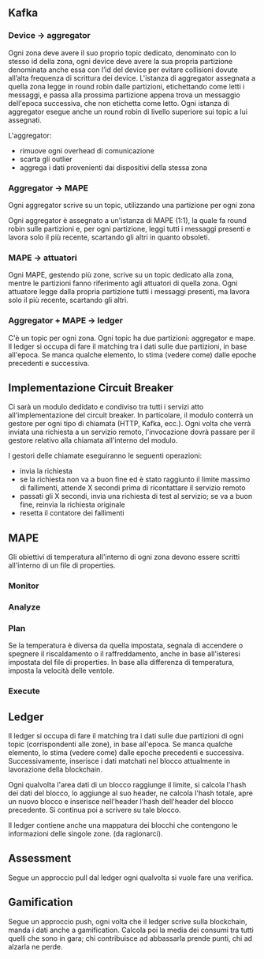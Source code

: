 ## Kafka
### Device -> aggregator
Ogni zona deve avere il suo proprio topic dedicato, denominato con lo stesso id della zona, ogni device deve avere la sua propria partizione denominata anche essa con l’id del device per evitare collisioni dovute all’alta frequenza di scrittura dei device.
L'istanza di aggregator assegnata a quella zona legge in round robin dalle partizioni, etichettando come letti i messaggi, e passa alla prossima partizione appena trova un messaggio dell'epoca successiva, che non etichetta come letto.
Ogni istanza di aggregator esegue anche un round robin di livello superiore sui topic a lui assegnati.

L'aggregator:
- rimuove ogni overhead di comunicazione
- scarta gli outlier
- aggrega i dati provenienti dai dispositivi della stessa zona


### Aggregator -> MAPE
Ogni aggregator scrive su un topic, utilizzando una partizione per ogni zona

Ogni aggregator è assegnato a un'istanza di MAPE (1:1), la quale fa round robin sulle partizioni e, per ogni partizione, leggi tutti i messaggi presenti e lavora solo il più recente, scartando gli altri in quanto obsoleti.

### MAPE -> attuatori
Ogni MAPE, gestendo più zone, scrive su un topic dedicato alla zona, mentre le partizioni fanno riferimento agli attuatori di quella zona. Ogni attuatore legge dalla propria partizione tutti i messaggi presenti, ma lavora solo il più recente, scartando gli altri.

### Aggregator + MAPE -> ledger
C'è un topic per ogni zona. Ogni topic ha due partizioni: aggregator e mape. Il ledger si occupa di fare il matching tra i dati sulle due partizioni, in base all'epoca. Se manca qualche elemento, lo stima (vedere come) dalle epoche precedenti e successiva.

## Implementazione Circuit Breaker
Ci sarà un modulo dedidato e condiviso tra tutti i servizi atto all'implementazione del circuit breaker.
In particolare, il modulo conterrà un gestore per ogni tipo di chiamata (HTTP, Kafka, ecc.).
Ogni volta che verrà inviata una richiesta a un servizio remoto, l'invocazione dovrà passare per il gestore
relativo alla chiamata all'interno del modulo.

I gestori delle chiamate eseguiranno le seguenti operazioni:
- invia la richiesta
- se la richiesta non va a buon fine ed è stato raggiunto il limite massimo di fallimenti, attende X secondi prima di ricontattare il servizio remoto
- passati gli X secondi, invia una richiesta di test al servizio; se va a buon fine, reinvia la richiesta originale
- resetta il contatore dei fallimenti

## MAPE
Gli obiettivi di temperatura all'interno di ogni zona devono essere scritti all'interno di un file di properties.
### Monitor

### Analyze

### Plan
Se la temperatura è diversa da quella impostata, segnala di accendere o spegnere il riscaldamento o il raffreddamento, anche in base all'isteresi impostata del file di properties. In base alla differenza di temperatura, imposta la velocità delle ventole.
### Execute

## Ledger
Il ledger si occupa di fare il matching tra i dati sulle due partizioni di ogni topic (corrispondenti alle zone), in base all'epoca. Se manca qualche elemento, lo stima (vedere come) dalle epoche precedenti e successiva. Successivamente, inserisce i dati matchati nel blocco attualmente in lavorazione della blockchain.

Ogni qualvolta l'area dati di un blocco raggiunge il limite, si calcola l'hash dei dati del blocco, lo aggiunge al suo header, ne calcola l'hash totale, apre un nuovo blocco e inserisce nell'header l'hash dell'header del blocco precedente. Si continua poi a scrivere su tale blocco.

Il ledger contiene anche una mappatura dei blocchi che contengono le informazioni delle singole zone. (da ragionarci).

## Assessment
Segue un approccio pull dal ledger ogni qualvolta si vuole fare una verifica.

## Gamification
Segue un approccio push, ogni volta che il ledger scrive sulla blockchain, manda i dati anche a gamification. Calcola poi la media dei consumi tra tutti quelli che sono in gara; chi contribuisce ad abbassarla prende punti, chi ad alzarla ne perde.
